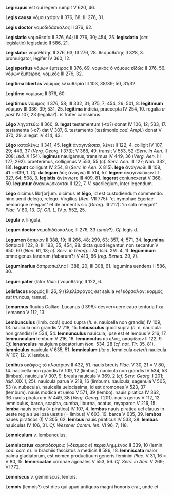 **Legirupus** est qui legem rumpit V 620, 46.

**Legis causa** νόμου χάριν II 376, 68; III 276, 31.

**Legis doctor** νομοδιδάσκαλος II 376, 62.

**Legislatio** νομοθεσία II 376, 64; III 276, 30; 454, 25.
**legisdatio** (*scr.* legislatio) legisdatio II 586, 21.

**Legislator** νομοθέτης II 376, 63; III 276, 28. θεσμοθέτης II 328, 3.
promulgator, legifer IV 360, 12.

**Legisperitus** νόμων ἔμπειρος II 376, 69. νομικὸς ὁ νόμους εἰδώς II
376, 56. νόμων ἔμπειρος, νομικός III 276, 32.

**Legitima libertas** νόμιμος ἐλευθερία III 103, 38/39; 50, 31/32.

**Legitime** νομίμως II 376, 60.

**Legitimus** νόμιμος II 376, 58; III 332, 31; 375, 7; 454, 26; 501, 8.
**legi­timum** νόμιμον III 336, 39; 531, 25. **legitima** indicia,
praecepta IV 254, 10. regalia *a post* IV 107, 23 (legalia?). *V.*
frater carissimus.

**Lēgo** ληγατεύω II 360, 9. **legat** testamentum (-to?) donat IV 106,
12; 533, 17. testamenta (-o?) dat V 307, 6. testamento (testimonio *cod.
Ampl.*) donat V 370, 29. allegat IV 414, 43.

**Lĕgo** καταλέγω II 341, 45. **legit** ἀναγινώσκει, λέγει II 122, 4.
colligit IV 107, 29; 449, 37 (*Verg. Georg.* I 373); V 368, 49.
transit V 553, 52 (*Serv. in Aen.* II 208; *Isid.* X 154). **legimus**
nauigamus, transimus IV 449, 36 (*Verg. Aen.* III 127; 292).
praeterimus, colligimus V 553, 55 (*cf. Serv. Aen.* III 127; *Non.* 332,
18). **legunt** colligunt IV 254, 8 (*Serv. in Aen.* X 815). **lege**
ἀνάγνωθι III 108, 41 = 639, 1. *Cf.* **da legam** δὸς ἀναγνῶ III 514,
57. **legere** ἀναγινώσκειν III 327, 64; 508, 3. **legistis** ἀνέγνωτε
III 409, 81. **legerat** coniuncxerat V 368, 50. **leguntur**
ἀναγινώσκονται II 122, 7. *V.* sacrilegium, inter legendum.

**Lĕgo** dicimus libr[or]um. dicimus et **lēgo**, id est custodiendum
commendo: hinc uenit delego, relego. Virgilius (*Aen.* VII 775): 'et
nymphae Egeriae nemorique relegant' et de armentis sic (*Georg.* III
212): 'in sola relegant' *Plac.* V 80, 13. *Cf. GR. L.* IV *p.* 552, 25.

**Legula** *v.* lingula.

**Legum doctor** νομοδιδάσκαλος III 276, 33 (*unde*?). *Cf.* legis d.

**Legumen** ὄσπριον II 388, 19; III 266, 48; 299, 63; 357, 4; 571, 34.
**legumina** ὄσπρια II 122, 8; III 193, 35; 454, 28. dicta quod
legantur, non secantur V 650, 60 (*Non.* 61, 13; *cf. Serv. in Georg.* I
74; *Isid.* XVII 4, 1). **leguminum** omne genus fanorum (fabarum?) V
413, 66 (*reg. Bened.* 39, 7).

**Leguminarius** ὀσπριοπώλης II 388, 20; III 308, 61. legumina uendens
II 586, 30.

**Legum pater** (lator *Vulc.*) νομοθέτης II 122, 6.

**Lelisfacos** κορμός III 26, 9 (ἐλελίσφαγος *est* saluia *vel*
κόρσαλον: κορμός *est* truncus, ramus).

**Lemannus** fluuius Galliae. Lucanus (I 396): des\<er\>uere cauo
tentoria fixa Lemanno V 112, 13.

**Lembunculus** (limb. *cod.*) quod supra (*h. e.* nauicella non
grandis) IV 109, 13. nauicula non grandis V 218, 15. **linbusculus**
quod supra (*h. e.* nauicula non grandis) IV 534, 54. **lemnunculus**
nauicula, ipse est et lembus V 216, 17. **lemnunculum** lembum V 216,
16. **lemunculus** πίτυλος, σκαφίδιον II 122, 9. *Cf.* **lenunculus**
nauigium piscatorium *Non.* 534, 28 (*cf. not. Tir.* 35, 81).
**lymniculus** nauicula V 635, 51. **lemniculum** (*ita a*, lemnicula
*ceteri*) nauicula IV 107, 12. *V.* lembus.

**Lenibus** σκάφος τὸ πλοιάριον II 432, 51. nauis breuis *Plac.* V 30,
21 = V 80, 14. nauicella non grandis IV 109, 12 (limbus). nauicula non
grandis IV 534, 53 (limbus). nauicula V 307, 9. breuis nauicula V 369, 2
(*cf. Serv. Georg.* I 201; *Isid.* XIX 1, 25). nauicula parua V 218, 16
(limbum). nauicula, sagenula V 505, 53 (*v.* nubecula). nauicella
uelocissima, id est dromones V 523, 37 (lembum). nauis modica et uelox V
571, 39 (lembo). nauis piratica IV 362, 36. nauis piratarum IV 449, 38
(*Verg. Georg.* I 201). nauis genus V 112, 12. lemniculus, barca,
scapha, cumba, liburna, acatus, myoparon V 216, 15. **lemba** nauis
perita (= piratica) IV 107, 4. **lembus** nauis piratica uel clauus in
ueste regia siue ipsa uestis (= limbus) V 603, 19. barca V 635, 39.
**lembos** naues piraticos (!) V 305, 62. **lembus** nauis pirati­cus IV
533, 38. **lembas** nauiculas IV 106, 31. *Cf. Wessner Comm. Ien.* VI
96, 7; 118.

**Lemniculum** *v.* lembunculus.

**Lemniscatus** καρποδέσμοις (-δέσμιος *e*) περιειλημμένος II 339, 10
(lemin. *cod. corr. e*). in brachiis fasciatus a medicis II 586, 18.
**lemniscata** maior palma gladiatorum, est nomen productiuum generis
feminini *Plac.* V 31, 16 = V 80, 15. **lemniscatae** coronae agonales V
553, 56. *Cf. Serv. in Aen.* V 269; VI 772.

**Lemniscus** *v.* geminiscus, lemois.

**Lemois** (lemnis?) est dies qui apud antiquos magni honoris erat, unde
et
